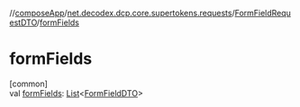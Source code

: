 //[composeApp](../../../index.md)/[net.decodex.dcp.core.supertokens.requests](../index.md)/[FormFieldRequestDTO](index.md)/[formFields](form-fields.md)

# formFields

[common]\
val [formFields](form-fields.md): [List](https://kotlinlang.org/api/latest/jvm/stdlib/kotlin.collections/-list/index.html)&lt;[FormFieldDTO](../-form-field-d-t-o/index.md)&gt;
